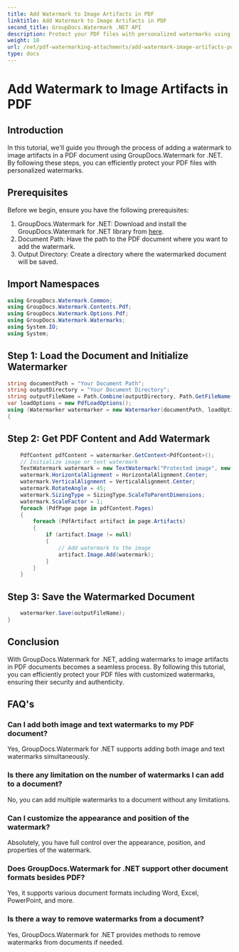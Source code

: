```yaml
---
title: Add Watermark to Image Artifacts in PDF
linktitle: Add Watermark to Image Artifacts in PDF
second_title: GroupDocs.Watermark .NET API
description: Protect your PDF files with personalized watermarks using GroupDocs.Watermark for .NET. Easily add text or image watermarks to image artifacts in PDF documents.
weight: 18
url: /net/pdf-watermarking-attachments/add-watermark-image-artifacts-pdf/
type: docs
---
```

# Add Watermark to Image Artifacts in PDF

## Introduction
In this tutorial, we'll guide you through the process of adding a watermark to image artifacts in a PDF document using GroupDocs.Watermark for .NET. By following these steps, you can efficiently protect your PDF files with personalized watermarks.
## Prerequisites
Before we begin, ensure you have the following prerequisites:
1. GroupDocs.Watermark for .NET: Download and install the GroupDocs.Watermark for .NET library from [here](https://releases.groupdocs.com/Watermark/net/).
2. Document Path: Have the path to the PDF document where you want to add the watermark.
3. Output Directory: Create a directory where the watermarked document will be saved.

## Import Namespaces
```csharp
using GroupDocs.Watermark.Common;
using GroupDocs.Watermark.Contents.Pdf;
using GroupDocs.Watermark.Options.Pdf;
using GroupDocs.Watermark.Watermarks;
using System.IO;
using System;
```
## Step 1: Load the Document and Initialize Watermarker
```csharp
string documentPath = "Your Document Path";
string outputDirectory = "Your Document Directory";
string outputFileName = Path.Combine(outputDirectory, Path.GetFileName(documentPath));
var loadOptions = new PdfLoadOptions();
using (Watermarker watermarker = new Watermarker(documentPath, loadOptions))
{
```
## Step 2: Get PDF Content and Add Watermark
```csharp
	PdfContent pdfContent = watermarker.GetContent<PdfContent>();
	// Initialize image or text watermark
	TextWatermark watermark = new TextWatermark("Protected image", new Font("Arial", 8));
	watermark.HorizontalAlignment = HorizontalAlignment.Center;
	watermark.VerticalAlignment = VerticalAlignment.Center;
	watermark.RotateAngle = 45;
	watermark.SizingType = SizingType.ScaleToParentDimensions;
	watermark.ScaleFactor = 1;
	foreach (PdfPage page in pdfContent.Pages)
	{
		foreach (PdfArtifact artifact in page.Artifacts)
		{
			if (artifact.Image != null)
			{
				// Add watermark to the image
				artifact.Image.Add(watermark);
			}
		}
	}
```
## Step 3: Save the Watermarked Document
```csharp
	watermarker.Save(outputFileName);
}
```

## Conclusion
With GroupDocs.Watermark for .NET, adding watermarks to image artifacts in PDF documents becomes a seamless process. By following this tutorial, you can efficiently protect your PDF files with customized watermarks, ensuring their security and authenticity.
## FAQ's
### Can I add both image and text watermarks to my PDF document?
Yes, GroupDocs.Watermark for .NET supports adding both image and text watermarks simultaneously.
### Is there any limitation on the number of watermarks I can add to a document?
No, you can add multiple watermarks to a document without any limitations.
### Can I customize the appearance and position of the watermark?
Absolutely, you have full control over the appearance, position, and properties of the watermark.
### Does GroupDocs.Watermark for .NET support other document formats besides PDF?
Yes, it supports various document formats including Word, Excel, PowerPoint, and more.
### Is there a way to remove watermarks from a document?
Yes, GroupDocs.Watermark for .NET provides methods to remove watermarks from documents if needed.
